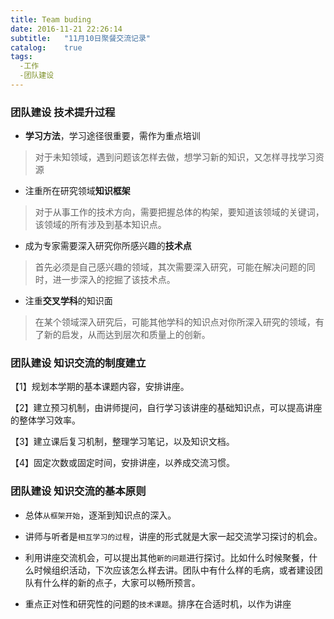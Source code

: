 ```yaml
---
title: Team buding
date: 2016-11-21 22:26:14
subtitle:   "11月10日聚餐交流记录"
catalog:    true
tags:
  -工作
  -团队建设
---
```

### 团队建设 技术提升过程

- **学习方法**，学习途径很重要，需作为重点培训
>对于未知领域，遇到问题该怎样去做，想学习新的知识，又怎样寻找学习资源
<!-- more -->
- 注重所在研究领域**知识框架**
>对于从事工作的技术方向，需要把握总体的构架，要知道该领域的关键词，该领域的所有涉及到基本知识点。

- 成为专家需要深入研究你所感兴趣的**技术点**
>首先必须是自己感兴趣的领域，其次需要深入研究，可能在解决问题的同时，进一步深入的挖掘了该技术点。

- 注重**交叉学科**的知识面
>在某个领域深入研究后，可能其他学科的知识点对你所深入研究的领域，有了新的启发，从而达到层次和质量上的创新。

### 团队建设 知识交流的制度建立

【1】规划本学期的基本课题内容，安排讲座。

【2】建立预习机制，由讲师提问，自行学习该讲座的基础知识点，可以提高讲座的整体学习效率。

【3】建立课后复习机制，整理学习笔记，以及知识文档。

【4】固定次数或固定时间，安排讲座，以养成交流习惯。

### 团队建设 知识交流的基本原则

- 总体`从框架开始`，逐渐到知识点的深入。

- 讲师与听者是`相互学习的过程`，讲座的形式就是大家一起交流学习探讨的机会。

- 利用讲座交流机会，可以提出其他`新的问题`进行探讨。比如什么时候聚餐，什么时候组织活动，下次应该怎么样去讲。团队中有什么样的毛病，或者建设团队有什么样的新的点子，大家可以畅所预言。

- 重点正对性和研究性的问题的`技术课题`。排序在合适时机，以作为讲座
